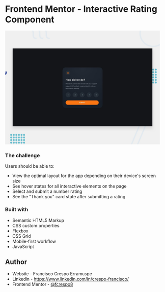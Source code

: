 # Frontend Mentor - Interactive Rating Component

![Design preview for the Interactive rating component coding challenge](./design/desktop-preview.jpg)

### The challenge

Users should be able to:

- View the optimal layout for the app depending on their device's screen size
- See hover states for all interactive elements on the page
- Select and submit a number rating
- See the "Thank you" card state after submitting a rating


### Built with

- Semantic HTML5 Markup
- CSS custom properties
- Flexbox
- CSS Grid
- Mobile-first workflow
- JavaScript


## Author

- Website - Francisco Crespo Erramuspe
- Linkedin - https://www.linkedin.com/in/crespo-francisco/
- Frontend Mentor - [@fcrespo8](https://www.frontendmentor.io/profile/fcrespo8)
